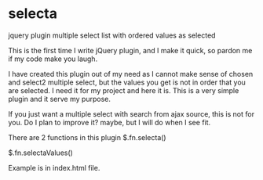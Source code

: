 # selecta
jquery plugin multiple select list with ordered values as selected

 This is the first time I write jQuery plugin, and I make it quick, so pardon me if my code make you laugh.
 
 I have created this plugin out of my need as I cannot make sense of chosen and select2 multiple select, but the values
 you get is not in order that you are selected. I need it for my project and here it is. This is a very simple plugin 
 and it serve my purpose. 
 
 If you just want a multiple select with search from ajax source, this is not for you. Do I plan to improve it? maybe,
 but I will do when I see fit.
 
 There are 2 functions in this plugin
$.fn.selecta()

$.fn.selectaValues()

Example is in index.html file.
